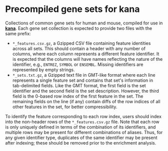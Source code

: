# Precompiled gene sets for kana

Collections of common gene sets for human and mouse, compiled for use in [**kana**](https://github.com/jkanche/kana).
Each gene set collection is expected to provide two files with the same prefix:

- `*_features.csv.gz`, a Gzipped CSV file containing feature identities across all sets.
  This should contain a header with any number of columns, where each column represents a different feature identifier.
  It is expected that the columns will have names reflecting the nature of the identifier, e.g., `ENTREZ`, `SYMBOL` or `ENSEMBL`.
  Missing identifiers are represented by empty strings.
- `*_sets.txt.gz`, a Gzipped text file in GMT-like format where each line represents a single feature set and contains that set's information in tab-delimited fields.
  Like the GMT format, the first field is the set identifier and the second field is the set description.
  However, the third field is the 0-based row index of the first feature in the set.
  The remaining fields on the line (if any) contain diffs of the row indices of all other features in the set, for better compressibility.
 
To identify the feature corresponding to each row index, users should index into the non-header rows of the `*_features.csv.gz` file.
Note that each row is only uniquely defined in terms of the combination of its identifiers, and multiple rows may be present for different combinations of aliases.
Thus, for any given identifier type, duplicates of the same identifier may be present after indexing; these should be removed prior to the enrichment analysis.
